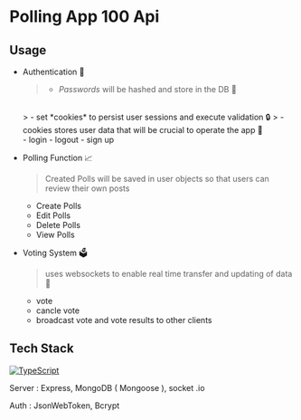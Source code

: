 # Polling App 100 Api

## Usage
- Authentication 🔐
  > - *Passwords* will be hashed and store in the DB 🔑
  </br>
  > - set *cookies* to persist user sessions and execute validation 🔒
  > - cookies stores user data that will be crucial to operate the app 🍪
  <br />
  - login
  - logout
  - sign up

- Polling Function 📈 
  > Created Polls will be saved in user objects so that users can review their own posts
  - Create Polls
  - Edit Polls
  - Delete Polls  
  - View Polls

- Voting System 🗳
  > uses websockets to enable real time transfer and updating of data 🔌
  - vote 
  - cancle vote
  - broadcast vote and vote results to other clients

## Tech Stack 
[![TypeScript](https://badges.frapsoft.com/typescript/love/typescript-125x28.png?v=101)](https://github.com/ellerbrock/typescript-badges/)

Server : Express, MongoDB ( Mongoose ), socket .io

Auth : JsonWebToken, Bcrypt